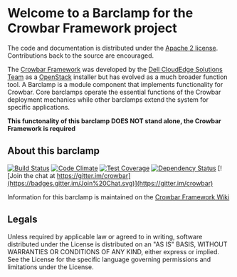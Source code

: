 Welcome to a Barclamp for the Crowbar Framework project
=======================================================

The code and documentation is distributed under the [Apache 2 license](http://www.apache.org/licenses/LICENSE-2.0.html).
Contributions back to the source are encouraged.

The [Crowbar Framework](https://github.com/crowbar/crowbar) was developed by the
[Dell CloudEdge Solutions Team](http://dell.com/openstack) as a [OpenStack](http://OpenStack.org) installer but has
evolved as a much broader function tool. A Barclamp is a module component that implements functionality for Crowbar.
Core barclamps operate the essential functions of the Crowbar deployment mechanics while other barclamps extend the
system for specific applications.

**This functonality of this barclamp DOES NOT stand alone, the Crowbar Framework is required**

About this barclamp
-------------------

[![Build Status](https://travis-ci.org/crowbar/barclamp-glance.svg?branch=master)](https://travis-ci.org/crowbar/barclamp-glance)
[![Code Climate](https://codeclimate.com/github/crowbar/barclamp-glance/badges/gpa.svg)](https://codeclimate.com/github/crowbar/barclamp-glance)
[![Test Coverage](https://codeclimate.com/github/crowbar/barclamp-glance/badges/coverage.svg)](https://codeclimate.com/github/crowbar/barclamp-glance)
[![Dependency Status](https://gemnasium.com/crowbar/barclamp-glance.svg)](https://gemnasium.com/crowbar/barclamp-glance)
[![Join the chat at https://gitter.im/crowbar](https://badges.gitter.im/Join%20Chat.svg)](https://gitter.im/crowbar)

Information for this barclamp is maintained on the [Crowbar Framework Wiki](https://github.com/crowbar/crowbar/wiki)

Legals
------

Unless required by applicable law or agreed to in writing, software distributed under the License is distributed on
an "AS IS" BASIS, WITHOUT WARRANTIES OR CONDITIONS OF ANY KIND, either express or implied. See the License for the
specific language governing permissions and limitations under the License.
